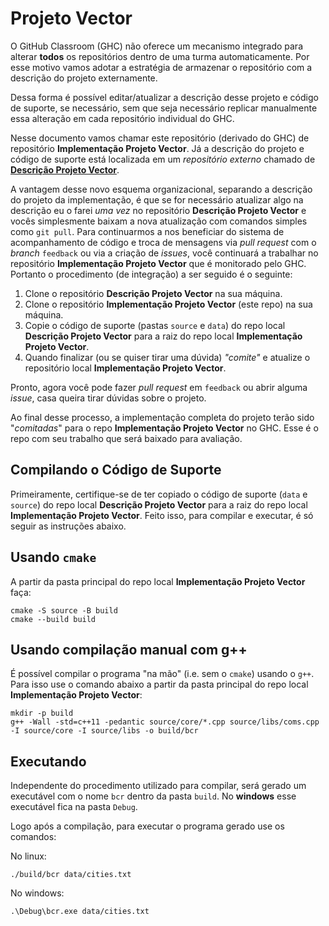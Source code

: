 ﻿
# Projeto Vector

O GitHub Classroom (GHC) não oferece um mecanismo integrado para alterar **todos** os repositórios dentro de uma turma automaticamente. Por esse motivo vamos adotar a estratégia de armazenar o repositório com a descrição do projeto externamente.

Dessa forma é possível editar/atualizar a descrição desse projeto e código de suporte, se necessário, sem que seja necessário replicar manualmente essa alteração em cada repositório individual do GHC.

Nesse documento vamos chamar este repositório (derivado do GHC) de repositório **Implementação Projeto Vector**. Já a descrição do projeto e código de suporte está localizada em um _repositório externo_ chamado de [**Descrição Projeto Vector**](https://github.com/selan-ufrn/projeto_vector).

A vantagem desse novo esquema organizacional, separando a descrição do projeto da implementação, é que se for necessário atualizar algo na descrição eu o farei _uma vez_ no repositório **Descrição Projeto Vector** e vocês simplesmente baixam a nova atualização com comandos simples como `git pull`. Para continuarmos a nos beneficiar do sistema de acompanhamento de código e troca de mensagens via _pull request_ com o _branch_ `feedback` ou via a criação de _issues_, você continuará a trabalhar no repositório **Implementação Projeto Vector** que é monitorado pelo GHC. Portanto o procedimento (de integração) a ser seguido é o seguinte:

1. Clone o repositório **Descrição Projeto Vector** na sua máquina.
2. Clone o repositório **Implementação Projeto Vector** (este repo) na sua máquina.
3. Copie o código de suporte (pastas `source` e `data`)  do repo local **Descrição Projeto Vector** para a raiz do repo local **Implementação Projeto Vector**.
3. Quando finalizar (ou se quiser tirar uma dúvida) _"comite"_ e atualize o repositório local **Implementação Projeto Vector**.

Pronto, agora você pode fazer _pull request_ em `feedback` ou abrir alguma _issue_, casa queira tirar dúvidas sobre o projeto.

Ao final desse processo, a implementação completa do projeto terão sido "_comitadas_" para o repo **Implementação Projeto Vector** no GHC. Esse é o repo com seu trabalho que será baixado para avaliação.

## Compilando o Código de Suporte

Primeiramente, certifique-se de ter copiado o código de suporte (`data` e `source`) do repo local **Descrição Projeto Vector** para a raiz do repo local **Implementação Projeto Vector**. Feito isso, para compilar e executar, é só seguir as instruções abaixo.

## Usando `cmake`

A partir da pasta principal do repo local **Implementação Projeto Vector** faça:

```
cmake -S source -B build
cmake --build build
```

## Usando compilação manual com g++

É possível compilar o programa "na mão" (i.e. sem o `cmake`) usando o `g++`. Para isso use o comando abaixo a partir da pasta principal do repo local **Implementação Projeto Vector**:

```
mkdir -p build
g++ -Wall -std=c++11 -pedantic source/core/*.cpp source/libs/coms.cpp -I source/core -I source/libs -o build/bcr
```

## Executando

Independente do procedimento utilizado para compilar, será gerado um executável com o nome `bcr` dentro da pasta `build`. No __windows__ esse executável fica na pasta `Debug`.

Logo após a compilação, para executar o programa gerado use os comandos:

No linux:
```
./build/bcr data/cities.txt
```
No windows:
```
.\Debug\bcr.exe data/cities.txt
```
